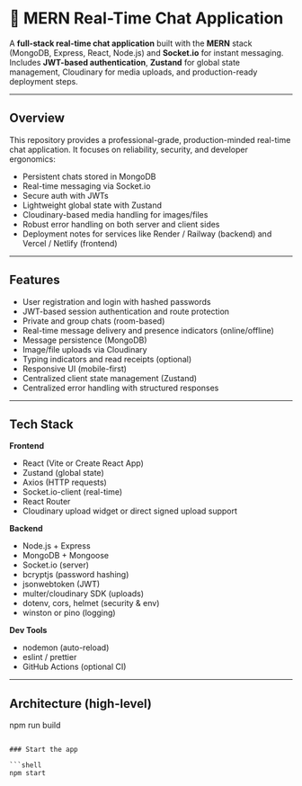 # 💬 MERN Real-Time Chat Application

A **full-stack real-time chat application** built with the **MERN** stack (MongoDB, Express, React, Node.js) and **Socket.io** for instant messaging.  
Includes **JWT-based authentication**, **Zustand** for global state management, Cloudinary for media uploads, and production-ready deployment steps.

---

## Overview
This repository provides a professional-grade, production-minded real-time chat application. It focuses on reliability, security, and developer ergonomics:
- Persistent chats stored in MongoDB
- Real-time messaging via Socket.io
- Secure auth with JWTs
- Lightweight global state with Zustand
- Cloudinary-based media handling for images/files
- Robust error handling on both server and client sides
- Deployment notes for services like Render / Railway (backend) and Vercel / Netlify (frontend)

---

## Features
- User registration and login with hashed passwords
- JWT-based session authentication and route protection
- Private and group chats (room-based)
- Real-time message delivery and presence indicators (online/offline)
- Message persistence (MongoDB)
- Image/file uploads via Cloudinary
- Typing indicators and read receipts (optional)
- Responsive UI (mobile-first)
- Centralized client state management (Zustand)
- Centralized error handling with structured responses

---

## Tech Stack

**Frontend**
- React (Vite or Create React App)
- Zustand (global state)
- Axios (HTTP requests)
- Socket.io-client (real-time)
- React Router
- Cloudinary upload widget or direct signed upload support

**Backend**
- Node.js + Express
- MongoDB + Mongoose
- Socket.io (server)
- bcryptjs (password hashing)
- jsonwebtoken (JWT)
- multer/cloudinary SDK (uploads)
- dotenv, cors, helmet (security & env)
- winston or pino (logging)

**Dev Tools**
- nodemon (auto-reload)
- eslint / prettier
- GitHub Actions (optional CI)

---

## Architecture (high-level)

npm run build
```

### Start the app

```shell
npm start
```


